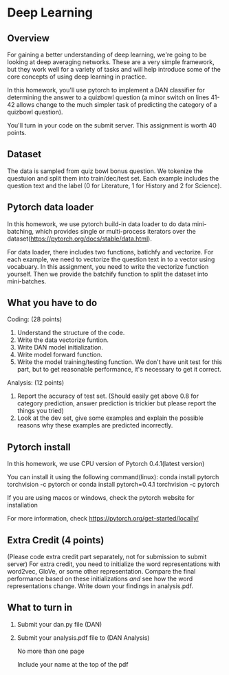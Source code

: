 Deep Learning 
=

Overview
--------

For gaining a better understanding of deep learning, we're going to be
looking at deep averaging networks.  These are a very simple
framework, but they work well for a variety of tasks and will help
introduce some of the core concepts of using deep learning in
practice.

In this homework, you'll use pytorch to implement a DAN classifier for determining the answer to a quizbowl question (a minor switch on lines 41-42 allows change to the much simpler task of predicting the category of a quizbowl question). 

You'll turn in your code on the submit server. This assignment is worth 40 points.

Dataset
----------------

The data is sampled from quiz bowl bonus question. We tokenize the questuion and split them into train/dec/test set.
Each example includes the question text and the label (0 for Literature, 1 for History and 2 for Science). 

Pytorch data loader
----------------

In this homework, we use pytorch build-in data loader to do data mini-batching, which provides single or multi-process iterators over the dataset(https://pytorch.org/docs/stable/data.html).

For data loader, there includes two functions, batichfy and vectorize. For each example, we need to vectorize the question text in to a vector using vocabuary. In this assignment, you need to write the vectorize function yourself. Then we provide the batchify function to split the dataset into mini-batches. 





What you have to do
----------------

Coding: (28 points)
1. Understand the structure of the code.
2. Write the data vectorize funtion.
3. Write DAN model initialization. 
4. Write model forward function.
5. Write the model training/testing function. We don't have unit test for this part, but to get reasonable performance, it's necessary to get it correct.

Analysis: (12 points)
1. Report the accuracy of test set. (Should easily get above 0.8 for category prediction, answer prediction is trickier but please report the things you tried)
2. Look at the dev set, give some examples and explain the possible reasons why these examples are predicted incorrectly. 


Pytorch install
----------------
In this homework, we use CPU version of Pytorch 0.4.1(latest version)

You can install it using the following command(linux):
conda install pytorch torchvision -c pytorch or conda install pytorch=0.4.1 torchvision -c pytorch

If you are using macos or windows, check the pytorch website for installation



For more information, check
https://pytorch.org/get-started/locally/

Extra Credit (4 points)
----------------

(Please code extra credit part separately, not for submission to submit server) For extra credit, you need to initialize the word representations with word2vec,
GloVe, or some other representation.  Compare the final performance
based on these initializations *and* see how the word representations
change. Write down your findings in analysis.pdf.

What to turn in 
----------------

1. Submit your dan.py file (DAN)
2. Submit your analysis.pdf file to (DAN Analysis)

    No more than one page 
    
    Include your name at the top of the pdf
